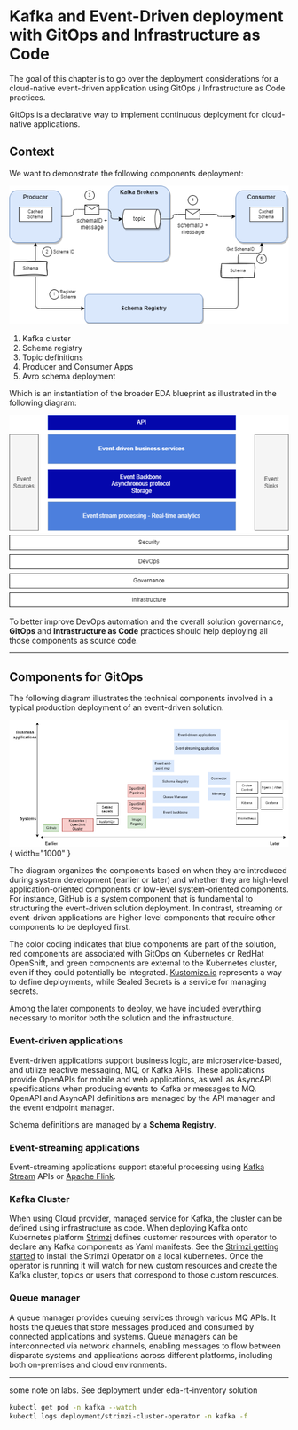 # Kafka and Event-Driven deployment with GitOps and Infrastructure as Code 

The goal of this chapter is to go over the deployment considerations for a cloud-native event-driven application using GitOps / Infrastructure as Code practices.

GitOps is a declarative way to implement continuous deployment for cloud-native applications.

## Context

We want to demonstrate the following components deployment: 

![](../../techno/avro-schemas/diagrams/schema-registry.drawio.png)

1. Kafka cluster
1. Schema registry
1. Topic definitions
1. Producer and Consumer Apps
1. Avro schema deployment

Which is an instantiation of the broader EDA blueprint as illustrated in the following diagram:

![](../../concepts/diagrams/eda-hl.drawio.png)

To better improve DevOps automation and the overall solution governance, **GitOps** and **Intrastructure as Code** practices should help deploying all those components as source code.

--- 

## Components for GitOps

The following diagram illustrates the technical components involved in a typical production deployment of an event-driven solution.

![components](./diagrams/components.drawio.png){ width="1000" }

The diagram organizes the components based on when they are introduced during system development (earlier or later) and whether they are high-level application-oriented components or low-level system-oriented components. For instance, GitHub is a system component that is fundamental to structuring the event-driven solution deployment. In contrast, streaming or event-driven applications are higher-level components that require other components to be deployed first.

The color coding indicates that blue components are part of the solution, red components are associated with GitOps on Kubernetes or RedHat OpenShift, and green components are external to the Kubernetes cluster, even if they could potentially be integrated. [Kustomize.io](https://kustomize.io/) represents a way to define deployments, while Sealed Secrets is a service for managing secrets.

Among the later components to deploy, we have included everything necessary to monitor both the solution and the infrastructure.

### Event-driven applications

Event-driven applications support business logic, are microservice-based, and utilize reactive messaging, MQ, or Kafka APIs. These applications provide OpenAPIs for mobile and web applications, as well as AsyncAPI specifications when producing events to Kafka or messages to MQ. OpenAPI and AsyncAPI definitions are managed by the API manager and the event endpoint manager.

Schema definitions are managed by a **Schema Registry**.

### Event-streaming applications

Event-streaming applications support stateful processing using [Kafka Stream](../../techno/kstreams/index.md) APIs or [Apache Flink](https://jbcodeforce.github.io/flink-studies/).

### Kafka Cluster

When using Cloud provider, managed service for Kafka, the cluster can be defined using infrastructure as code. When deploying Kafka onto Kubernetes platform [Strimzi](https://strimzi.io/) defines customer resources with operator to declare any Kafka components as Yaml manifests. See the [Strimzi getting started](https://strimzi.io/quickstarts/) to install the Strimzi Operator on a local kubernetes. Once the operator is running it will watch for new custom resources and create the Kafka cluster, topics or users that correspond to those custom resources.

### Queue manager

A queue manager provides queuing services through various MQ APIs. It hosts the queues that store messages produced and consumed by connected applications and systems. Queue managers can be interconnected via network channels, enabling messages to flow between disparate systems and applications across different platforms, including both on-premises and cloud environments.


---

some note on labs. See deployment under eda-rt-inventory solution

```sh
kubectl get pod -n kafka --watch
kubectl logs deployment/strimzi-cluster-operator -n kafka -f
```